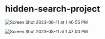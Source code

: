# hidden-search-project


![Screen Shot 2023-08-11 at 1 46 55 PM](https://github.com/dilhansiriwardhana/hidden-search-project/assets/76891526/0264d44e-ca8d-4e04-9a7b-258458a6e0f0)


![Screen Shot 2023-08-11 at 1 47 00 PM](https://github.com/dilhansiriwardhana/hidden-search-project/assets/76891526/9285c941-1eca-4191-a96b-5bbad9cc46f1)

